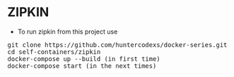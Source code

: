 # ZIPKIN

- To run zipkin from this project use

<pre>
git clone https://github.com/huntercodexs/docker-series.git .
cd self-containers/zipkin
docker-compose up --build (in first time)
docker-compose start (in the next times)
</pre>
